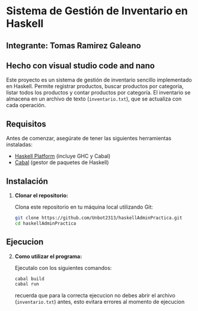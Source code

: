 # Sistema de Gestión de Inventario en Haskell

## Integrante: Tomas Ramirez Galeano
## Hecho con visual studio code and nano

Este proyecto es un sistema de gestión de inventario sencillo implementado en Haskell. Permite registrar productos, buscar productos por categoría, listar todos los productos y contar productos por categoría. El inventario se almacena en un archivo de texto (`inventario.txt`), que se actualiza con cada operación.

## Requisitos

Antes de comenzar, asegúrate de tener las siguientes herramientas instaladas:

- [Haskell Platform](https://www.haskell.org/platform/) (incluye GHC y Cabal)
- [Cabal](https://www.haskell.org/cabal/) (gestor de paquetes de Haskell)

## Instalación


1. **Clonar el repositorio:**

   Clona este repositorio en tu máquina local utilizando Git:

   ```bash
   git clone https://github.com/Unbot2313/haskellAdminPractica.git
   cd haskellAdminPractica
   ```
## Ejecucion

2. **Como utilizar el programa:**

   Ejecutalo con los siguientes comandos:

   ```bash
   cabal build
   cabal run
   ```

   recuerda que para la correcta ejecucion no debes abrir el archivo (`inventario.txt`) antes, esto evitara errores al momento de ejecucion 
